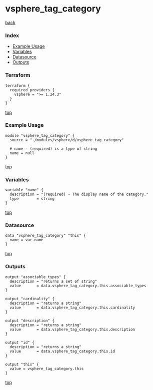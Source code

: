 # vsphere_tag_category

[back](../vsphere.md)

### Index

- [Example Usage](#example-usage)
- [Variables](#variables)
- [Datasource](#datasource)
- [Outputs](#outputs)

### Terraform

```hcl
terraform {
  required_providers {
    vsphere = ">= 1.24.3"
  }
}
```

[top](#index)

### Example Usage

```hcl
module "vsphere_tag_category" {
  source = "./modules/vsphere/d/vsphere_tag_category"

  # name - (required) is a type of string
  name = null
}
```

[top](#index)

### Variables

```hcl
variable "name" {
  description = "(required) - The display name of the category."
  type        = string
}
```

[top](#index)

### Datasource

```hcl
data "vsphere_tag_category" "this" {
  name = var.name
}
```

[top](#index)

### Outputs

```hcl
output "associable_types" {
  description = "returns a set of string"
  value       = data.vsphere_tag_category.this.associable_types
}

output "cardinality" {
  description = "returns a string"
  value       = data.vsphere_tag_category.this.cardinality
}

output "description" {
  description = "returns a string"
  value       = data.vsphere_tag_category.this.description
}

output "id" {
  description = "returns a string"
  value       = data.vsphere_tag_category.this.id
}

output "this" {
  value = vsphere_tag_category.this
}
```

[top](#index)